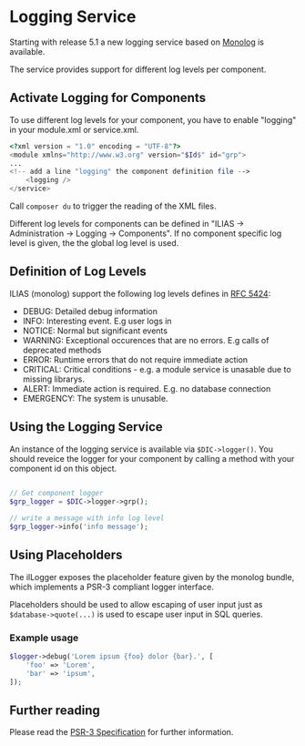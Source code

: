 # Logging Service

Starting with release 5.1 a new logging service based on [Monolog](https://github.com/Seldaek/monolog) is available.

The service provides support for different log levels per component.

## Activate Logging for Components

To use different log levels for your component, you have to enable "logging" in your module.xml or service.xml.

```php
<?xml version = "1.0" encoding = "UTF-8"?>
<module xmlns="http://www.w3.org" version="$Id$" id="grp">
...
<!-- add a line "logging" the component definition file -->
	<logging />
</service>
```

Call `composer du` to trigger the reading of the XML files.

Different log levels for components can be defined in "ILIAS -> Administration -> Logging -> Components".
If no component specific log level is given, the the global log level is used.

## Definition of Log Levels

ILIAS (monolog) support the following log levels defines in [RFC 5424](https://datatracker.ietf.org/doc/html/rfc5424):

- DEBUG: Detailed debug information
- INFO: Interesting event. E.g user logs in
- NOTICE: Normal but significant events
- WARNING: Exceptional occurences that are no errors. E.g calls of deprecated methods
- ERROR: Runtime errors that do not require immediate action
- CRITICAL: Critical conditions - e.g. a module service is unasable due to missing librarys.
- ALERT: Immediate action is required.  E.g. no database connection
- EMERGENCY: The system is unusable.

## Using the Logging Service

An instance of the logging service is available via `$DIC->logger()`. You should reveice the logger for your component by calling a method with your component id on this object.

```php

// Get component logger
$grp_logger = $DIC->logger->grp();
 
// write a message with info log level
$grp_logger->info('info message');
```

## Using Placeholders

The ilLogger exposes the placeholder feature given by the monolog bundle, which implements a PSR-3 compliant logger interface.

Placeholders should be used to allow escaping of user input just as `$database->quote(...)` is used to escape user input in SQL queries.

### Example usage

```php
$logger->debug('Lorem ipsum {foo} dolor {bar}.', [
    'foo' => 'Lorem',
    'bar' => 'ipsum',
]);
```

## Further reading

Please read the [PSR-3 Specification](https://www.php-fig.org/psr/psr-3/) for further information.
